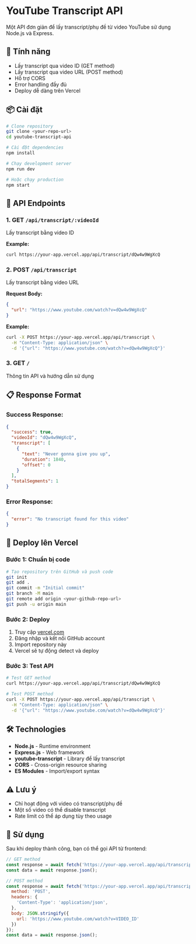 # YouTube Transcript API

Một API đơn giản để lấy transcript/phụ đề từ video YouTube sử dụng Node.js và Express.

## 🚀 Tính năng

- Lấy transcript qua video ID (GET method)
- Lấy transcript qua video URL (POST method)
- Hỗ trợ CORS
- Error handling đầy đủ
- Deploy dễ dàng trên Vercel

## 📦 Cài đặt

```bash
# Clone repository
git clone <your-repo-url>
cd youtube-transcript-api

# Cài đặt dependencies
npm install

# Chạy development server
npm run dev

# Hoặc chạy production
npm start
```

## 🔧 API Endpoints

### 1. GET `/api/transcript/:videoId`

Lấy transcript bằng video ID

**Example:**
```bash
curl https://your-app.vercel.app/api/transcript/dQw4w9WgXcQ
```

### 2. POST `/api/transcript`

Lấy transcript bằng video URL

**Request Body:**
```json
{
  "url": "https://www.youtube.com/watch?v=dQw4w9WgXcQ"
}
```

**Example:**
```bash
curl -X POST https://your-app.vercel.app/api/transcript \
  -H "Content-Type: application/json" \
  -d '{"url": "https://www.youtube.com/watch?v=dQw4w9WgXcQ"}'
```

### 3. GET `/`

Thông tin API và hướng dẫn sử dụng

## 📋 Response Format

### Success Response:
```json
{
  "success": true,
  "videoId": "dQw4w9WgXcQ",
  "transcript": [
    {
      "text": "Never gonna give you up",
      "duration": 1840,
      "offset": 0
    }
  ],
  "totalSegments": 1
}
```

### Error Response:
```json
{
  "error": "No transcript found for this video"
}
```

## 🚀 Deploy lên Vercel

### Bước 1: Chuẩn bị code
```bash
# Tạo repository trên GitHub và push code
git init
git add .
git commit -m "Initial commit"
git branch -M main
git remote add origin <your-github-repo-url>
git push -u origin main
```

### Bước 2: Deploy
1. Truy cập [vercel.com](https://vercel.com)
2. Đăng nhập và kết nối GitHub account
3. Import repository này
4. Vercel sẽ tự động detect và deploy

### Bước 3: Test API
```bash
# Test GET method
curl https://your-app.vercel.app/api/transcript/dQw4w9WgXcQ

# Test POST method
curl -X POST https://your-app.vercel.app/api/transcript \
  -H "Content-Type: application/json" \
  -d '{"url": "https://www.youtube.com/watch?v=dQw4w9WgXcQ"}'
```

## 🛠️ Technologies

- **Node.js** - Runtime environment
- **Express.js** - Web framework
- **youtube-transcript** - Library để lấy transcript
- **CORS** - Cross-origin resource sharing
- **ES Modules** - Import/export syntax

## ⚠️ Lưu ý

- Chỉ hoạt động với video có transcript/phụ đề
- Một số video có thể disable transcript
- Rate limit có thể áp dụng tùy theo usage

## 🤝 Sử dụng

Sau khi deploy thành công, bạn có thể gọi API từ frontend:

```javascript
// GET method
const response = await fetch('https://your-app.vercel.app/api/transcript/VIDEO_ID');
const data = await response.json();

// POST method
const response = await fetch('https://your-app.vercel.app/api/transcript', {
  method: 'POST',
  headers: {
    'Content-Type': 'application/json',
  },
  body: JSON.stringify({
    url: 'https://www.youtube.com/watch?v=VIDEO_ID'
  })
});
const data = await response.json();
```
